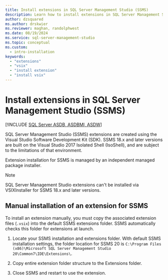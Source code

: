 ```yaml
---
title: Install extensions in SQL Server Management Studio (SSMS)
description: Learn how to install extensions in SQL Server Management Studio (SSMS).
author: dzsquared
ms.author: drskwier
ms.reviewer: maghan, randolphwest
ms.date: 08/19/2024
ms.service: sql-server-management-studio
ms.topic: conceptual
ms.custom:
  - intro-installation
keywords:
  - "extensions"
  - "vsix"
  - "install extension"
  - "install vsix"
---
```


# Install extensions in SQL Server Management Studio (SSMS)

[!INCLUDE [SQL Server ASDB, ASDBMI, ASDW](includes/applies-to-version/sql-asdb-asdbmi-asa.md)]

SQL Server Management Studio (SSMS) extensions are created using the Visual Studio Software Development Kit (SDK). SSMS 18.x and later versions are built on the Visual Studio 2017 Isolated Shell (IsoShell), and are subject to the limitations of that environment.

Extension installation for SSMS is managed by an independent managed package installer.

> [!NOTE]  
> SQL Server Management Studio extensions can't be installed via VSIXInstaller for SSMS 18.x and later versions.

## Manual installation of an extension for SSMS

To install an extension manually, you must copy the associated extension files (`.vsix`) into the default SSMS extensions folder. SSMS automatically checks this folder for extensions at launch.

1. Locate your SSMS installation and extensions folder. With default SSMS installation settings, the folder location for SSMS 20 is `C:\Program Files (x86)\Microsoft SQL Server Management Studio 20\Common7\IDE\Extensions\`.

1. Copy entire extension folder structure to the Extensions folder.

1. Close SSMS and restart to use the extension.
